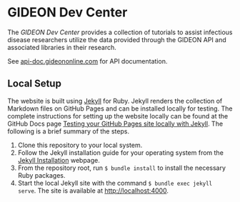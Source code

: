 # GIDEON Dev Center
The *GIDEON Dev Center* provides a collection of tutorials to assist infectious disease researchers utilize the data provided through the GIDEON API and associated libraries in their research.

See [api-doc.gideononline.com](https://api-doc.gideononline.com/) for API documentation.

## Local Setup
The website is built using [Jekyll](https://jekyllrb.com/) for Ruby.
Jekyll renders the collection of Markdown files on GitHub Pages and can be installed locally for testing.
The complete instructions for setting up the website locally can be found at the GitHub Docs page [Testing your GitHub Pages site locally with Jekyll](https://docs.github.com/en/pages/setting-up-a-github-pages-site-with-jekyll/testing-your-github-pages-site-locally-with-jekyll).
The following is a brief summary of the steps.
1. Clone this repository to your local system.
2. Follow the Jekyll installation guide for your operating system from the [Jekyll Installation](https://jekyllrb.com/docs/installation/) webpage.
3. From the repository root, run `$ bundle install` to install the necessary Ruby packages.
4. Start the local Jekyll site with the command `$ bundle exec jekyll serve`.
   The site is available at [http://localhost:4000](http://localhost:4000).
